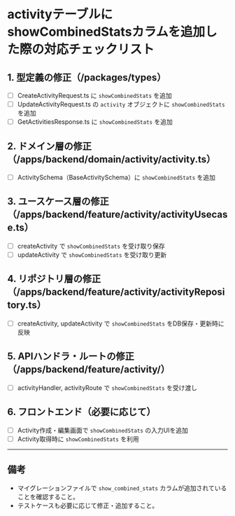 # activityテーブルにshowCombinedStatsカラムを追加した際の対応チェックリスト

## 1. 型定義の修正（/packages/types）

- [ ] CreateActivityRequest.ts に `showCombinedStats` を追加
- [ ] UpdateActivityRequest.ts の `activity` オブジェクトに `showCombinedStats` を追加
- [ ] GetActivitiesResponse.ts に `showCombinedStats` を追加

## 2. ドメイン層の修正（/apps/backend/domain/activity/activity.ts）

- [ ] ActivitySchema（BaseActivitySchema）に `showCombinedStats` を追加

## 3. ユースケース層の修正（/apps/backend/feature/activity/activityUsecase.ts）

- [ ] createActivity で `showCombinedStats` を受け取り保存
- [ ] updateActivity で `showCombinedStats` を受け取り更新

## 4. リポジトリ層の修正（/apps/backend/feature/activity/activityRepository.ts）

- [ ] createActivity, updateActivity で `showCombinedStats` をDB保存・更新時に反映

## 5. APIハンドラ・ルートの修正（/apps/backend/feature/activity/）

- [ ] activityHandler, activityRoute で `showCombinedStats` を受け渡し

## 6. フロントエンド（必要に応じて）

- [ ] Activity作成・編集画面で `showCombinedStats` の入力UIを追加
- [ ] Activity取得時に `showCombinedStats` を利用

---

## 備考

- マイグレーションファイルで `show_combined_stats` カラムが追加されていることを確認すること。
- テストケースも必要に応じて修正・追加すること。
